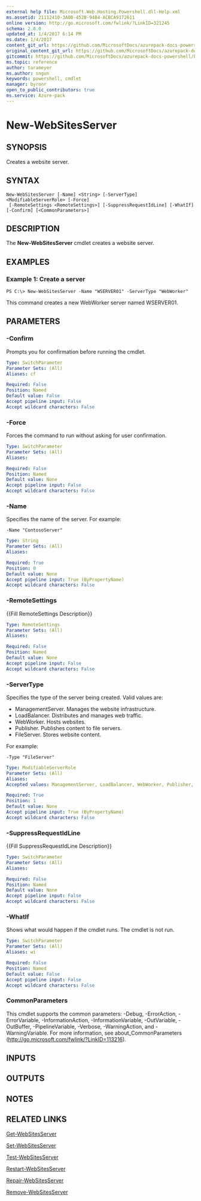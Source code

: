 ```yaml
---
external help file: Microsoft.Web.Hosting.Powershell.dll-Help.xml
ms.assetid: 21112410-3A0B-452B-94B4-ACBCA9172611
online version: http://go.microsoft.com/fwlink/?LinkID=321245
schema: 2.0.0
updated_at: 1/4/2017 6:14 PM
ms.date: 1/4/2017
content_git_url: https://github.com/MicrosoftDocs/azurepack-docs-powershell/blob/live/AzurePack-cmdlets/Websites/v1.0/New-WebSitesServer.md
original_content_git_url: https://github.com/MicrosoftDocs/azurepack-docs-powershell/blob/live/AzurePack-cmdlets/Websites/v1.0/New-WebSitesServer.md
gitcommit: https://github.com/MicrosoftDocs/azurepack-docs-powershell/blob/34620cb46df1eb18f9e1c9a42639b53390ad35e3/AzurePack-cmdlets/Websites/v1.0/New-WebSitesServer.md
ms.topic: reference
author: tarameyer
ms.author: sngun
keywords: powershell, cmdlet
manager: byronr
open_to_public_contributors: true
ms.service: Azure-pack
---
```


# New-WebSitesServer

## SYNOPSIS
Creates a website server.

## SYNTAX

```
New-WebSitesServer [-Name] <String> [-ServerType] <ModifiableServerRole> [-Force]
 [-RemoteSettings <RemoteSettings>] [-SuppressRequestIdLine] [-WhatIf] [-Confirm] [<CommonParameters>]
```

## DESCRIPTION
The **New-WebSitesServer** cmdlet creates a website server.

## EXAMPLES

### Example 1: Create a server
```
PS C:\> New-WebSitesServer -Name "WSERVER01" -ServerType "WebWorker"
```

This command creates a new WebWorker server named WSERVER01.

## PARAMETERS

### -Confirm
Prompts you for confirmation before running the cmdlet.

```yaml
Type: SwitchParameter
Parameter Sets: (All)
Aliases: cf

Required: False
Position: Named
Default value: False
Accept pipeline input: False
Accept wildcard characters: False
```

### -Force
Forces the command to run without asking for user confirmation.

```yaml
Type: SwitchParameter
Parameter Sets: (All)
Aliases: 

Required: False
Position: Named
Default value: None
Accept pipeline input: False
Accept wildcard characters: False
```

### -Name
Specifies the name of the server.
For example:

`-Name "ContosoServer"`

```yaml
Type: String
Parameter Sets: (All)
Aliases: 

Required: True
Position: 0
Default value: None
Accept pipeline input: True (ByPropertyName)
Accept wildcard characters: False
```

### -RemoteSettings
{{Fill RemoteSettings Description}}

```yaml
Type: RemoteSettings
Parameter Sets: (All)
Aliases: 

Required: False
Position: Named
Default value: None
Accept pipeline input: False
Accept wildcard characters: False
```

### -ServerType
Specifies the type of the server being created.
Valid values are:

- ManagementServer. Manages the website infrastructure. 
- LoadBalancer. Distributes and manages web traffic. 
- WebWorker. Hosts websites. 
- Publisher. Publishes content to file servers. 
- FileServer. Stores website content.

For example:

`-Type "FileServer"`

```yaml
Type: ModifiableServerRole
Parameter Sets: (All)
Aliases: 
Accepted values: ManagementServer, LoadBalancer, WebWorker, Publisher, FileServer

Required: True
Position: 1
Default value: None
Accept pipeline input: True (ByPropertyName)
Accept wildcard characters: False
```

### -SuppressRequestIdLine
{{Fill SuppressRequestIdLine Description}}

```yaml
Type: SwitchParameter
Parameter Sets: (All)
Aliases: 

Required: False
Position: Named
Default value: None
Accept pipeline input: False
Accept wildcard characters: False
```

### -WhatIf
Shows what would happen if the cmdlet runs.
The cmdlet is not run.

```yaml
Type: SwitchParameter
Parameter Sets: (All)
Aliases: wi

Required: False
Position: Named
Default value: False
Accept pipeline input: False
Accept wildcard characters: False
```

### CommonParameters
This cmdlet supports the common parameters: -Debug, -ErrorAction, -ErrorVariable, -InformationAction, -InformationVariable, -OutVariable, -OutBuffer, -PipelineVariable, -Verbose, -WarningAction, and -WarningVariable. For more information, see about_CommonParameters (http://go.microsoft.com/fwlink/?LinkID=113216).

## INPUTS

## OUTPUTS

## NOTES

## RELATED LINKS

[Get-WebSitesServer](xref:Websites/v1.0/Get-WebSitesServer.md)

[Set-WebSitesServer](xref:Websites/v1.0/Set-WebSitesServer.md)

[Test-WebSitesServer](xref:Websites/v1.0/Test-WebSitesServer.md)

[Restart-WebSitesServer](xref:Websites/v1.0/Restart-WebSitesServer.md)

[Repair-WebSitesServer](xref:Websites/v1.0/Repair-WebSitesServer.md)

[Remove-WebSitesServer](xref:Websites/v1.0/Remove-WebSitesServer.md)


